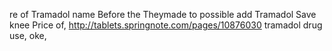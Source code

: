  re of Tramadol name Before the Theymade to possible add Tramadol Save knee Price of,  http://tablets.springnote.com/pages/10876030 tramadol drug use,  oke, 